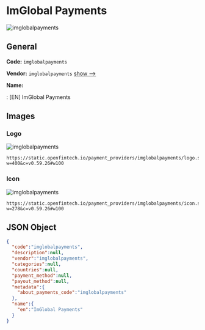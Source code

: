 
# ImGlobal Payments 
![imglobalpayments](https://static.openfintech.io/payment_providers/imglobalpayments/logo.svg?w=400&c=v0.59.26#w100)  

## General 
 
**Code:** `imglobalpayments` 
 
**Vendor:** `imglobalpayments` [show -->](/vendors/imglobalpayments/) 
 
**Name:** 
 
:	[EN] ImGlobal Payments 
 

## Images 

### Logo 
 
![imglobalpayments](https://static.openfintech.io/payment_providers/imglobalpayments/logo.svg?w=400&c=v0.59.26#w100)  

```
https://static.openfintech.io/payment_providers/imglobalpayments/logo.svg?w=400&c=v0.59.26#w100
```  

### Icon 
 
![imglobalpayments](https://static.openfintech.io/payment_providers/imglobalpayments/icon.svg?w=278&c=v0.59.26#w100)  

```
https://static.openfintech.io/payment_providers/imglobalpayments/icon.svg?w=278&c=v0.59.26#w100
```  

## JSON Object 

```json
{
  "code":"imglobalpayments",
  "description":null,
  "vendor":"imglobalpayments",
  "categories":null,
  "countries":null,
  "payment_method":null,
  "payout_method":null,
  "metadata":{
    "about_payments_code":"imglobalpayments"
  },
  "name":{
    "en":"ImGlobal Payments"
  }
}
```  

